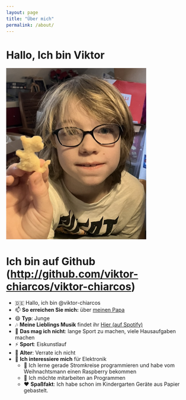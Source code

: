 ```yaml
---
layout: page
title: "Über mich"
permalink: /about/
---
```


# Hallo, Ich bin Viktor


<!-- mit automatischer skalierung -->
<img src="../Entwurf/VIKTOR-WEBBILD.jpg" alt="Bild: Das bin ich" style="width: 75%;" />


<!--
![](../Entwurf/VIKTOR-WEBBILD.jpg)
-->

<!-- 
	Ich bin der Host von der Webseite weil sie mir gehört
-->

# Ich bin auf Github (http://github.com/viktor-chiarcos/viktor-chiarcos)

- 🇩🇪 Hallo, ich bin @viktor-chiarcos
- 📫 **So erreichen Sie mich:** über [meinen Papa](https://github.com/chiarcos)
- 😄 **Typ**: Junge
- 🎶 **Meine Lieblings Musik** findet ihr [Hier (auf Spotify) ](https://open.spotify.com/playlist/33a3P5kT2XK7V2NE11puD2?si=TZKCPxLFRGmnVrRYJPqH_g&pi=e-7_wwSH6USaOR)
- 🙁 **Das mag ich nicht**: lange Sport zu machen, viele Hausaufgaben machen
- ⚡️ **Sport**: Eiskunstlauf
- 👴 **Alter**: Verrate ich nicht
- 👀 **Ich interessiere mich** für Elektronik
	- 🌱 Ich lerne gerade Stromkreise programmieren und habe vom Weihnachtsmann einen Raspberry bekommen
	- 💞️ Ich möchte mitarbeiten an Programmen
	- ❤️ **Spaßfakt**: Ich habe schon im Kindergarten Geräte aus Papier gebastelt.
<!-- - ℹ️ **Information**: Ich nutze Computerprogramme, um Stromkreise zu programmieren --> <!-- Papa: das war doppelt -->


